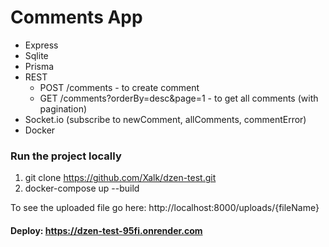 # Comments App
- Express
- Sqlite
- Prisma
- REST
  - POST /comments - to create comment 
  - GET /comments?orderBy=desc&page=1 - to get all comments (with pagination)
- Socket.io (subscribe to newComment, allComments, commentError)
- Docker

### Run the project locally
1. git clone https://github.com/Xalk/dzen-test.git
2. docker-compose up --build

To see the uploaded file go here:
http://localhost:8000/uploads/{fileName}

#### Deploy: https://dzen-test-95fi.onrender.com
